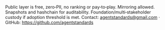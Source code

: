 Public layer is free, zero‑PII, no ranking or pay‑to‑play. Mirroring allowed. Snapshots and hashchain for auditability. Foundation/multi‑stakeholder custody if adoption threshold is met. Contact: agentstandards@gmail.com · GitHub: https://github.com/agentstandards
